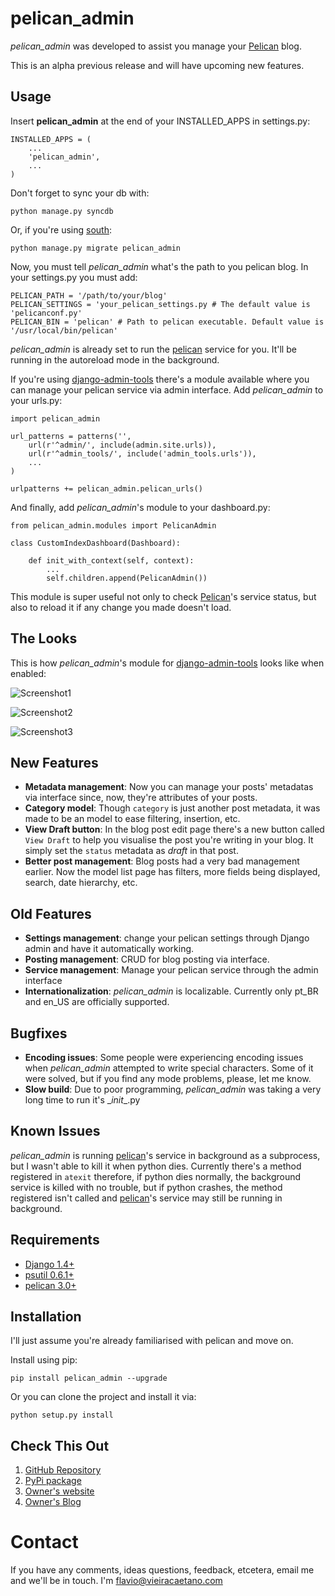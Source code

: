 pelican_admin
======================
*pelican_admin* was developed to assist you manage your [Pelican] blog.

This is an alpha previous release and will have upcoming new features.

Usage
-----

Insert **pelican_admin** at the end of your INSTALLED_APPS in settings.py:

    INSTALLED_APPS = (
        ...
        'pelican_admin',
        ...
    )
    
Don't forget to sync your db with:

	python manage.py syncdb
	
Or, if you're using [south](http://pypi.python.org/pypi/South/):

	python manage.py migrate pelican_admin
	
Now, you must tell *pelican_admin* what's the path to you pelican blog. In your settings.py you must add:

	PELICAN_PATH = '/path/to/your/blog'
	PELICAN_SETTINGS = 'your_pelican_settings.py # The default value is 'pelicanconf.py'
	PELICAN_BIN = 'pelican' # Path to pelican executable. Default value is '/usr/local/bin/pelican'

*pelican_admin* is already set to run the [pelican] service for you. It'll be running in the autoreload mode in the background.
	
If you're using [django-admin-tools] there's a module available where you can manage your pelican service via admin interface. Add *pelican_admin* to your urls.py:

	import pelican_admin
	
	url_patterns = patterns('',	
    	url(r'^admin/', include(admin.site.urls)),
	    url(r'^admin_tools/', include('admin_tools.urls')),
	   	...
	)
	
	urlpatterns += pelican_admin.pelican_urls()
	
And finally, add *pelican_admin*'s module to your dashboard.py:

	from pelican_admin.modules import PelicanAdmin
	
	class CustomIndexDashboard(Dashboard):

    	def init_with_context(self, context):
			...
	        self.children.append(PelicanAdmin())
	        
This module is super useful not only to check [Pelican]'s service status, but also to reload it if any change you made doesn't load.
	        
The Looks
---------

This is how *pelican_admin*'s module for [django-admin-tools] looks like when enabled:

![Screenshot1](https://raw.github.com/fjcaetano/pelican_admin/master/ss1.png)

![Screenshot2](https://raw.github.com/fjcaetano/pelican_admin/master/ss2.png)

![Screenshot3](https://raw.github.com/fjcaetano/pelican_admin/master/ss3.png)

New Features
------------
- **Metadata management**: Now you can manage your posts' metadatas via interface since, now, they're attributes of your posts.
- **Category model**: Though `category` is just another post metadata, it was made to be an model to ease filtering, insertion, etc.
- **View Draft button**: In the blog post edit page there's a new button called `View Draft` to help you visualise the post you're writing in your blog. It simply set the `status` metadata as *draft* in that post.
- **Better post management**: Blog posts had a very bad management earlier. Now the model list page has filters, more fields being displayed, search, date hierarchy, etc.

Old Features
------------
- **Settings management**: change your pelican settings through Django admin and have it automatically working.
- **Posting management**: CRUD for blog posting via interface.
- **Service management**: Manage your pelican service through the admin interface
- **Internationalization**: *pelican_admin* is localizable. Currently only pt_BR and en_US are officially supported.

Bugfixes
--------
- **Encoding issues**: Some people were experiencing encoding issues when *pelican_admin* attempted to write special characters. Some of it were solved, but if you find any mode problems, please, let me know.
- **Slow build**: Due to poor programming, *pelican_admin* was taking a very long time to run it's \__init__.py

Known Issues
------------
*pelican_admin* is running [pelican]'s service in background as a subprocess, but I wasn't able to kill it when python dies. Currently there's a method registered in `atexit` therefore, if python dies normally, the background service is killed with no trouble, but if python crashes, the method registered isn't called and [pelican]'s service may still be running in background.


Requirements
------------
* [Django 1.4+](http://pypi.python.org/pypi/Django/1.4)
* [psutil 0.6.1+](http://code.google.com/p/psutil/)
* [pelican 3.0+](https://github.com/getpelican/pelican)

Installation
------------
I'll just assume you're already familiarised with pelican and move on.

Install using pip:

    pip install pelican_admin --upgrade
    
Or you can clone the project and install it via:

    python setup.py install

Check This Out
--------------
1. [GitHub Repository](https://github.com/fjcaetano/pelican_admin)
2. [PyPi package](http://pypi.python.org/pypi/pelican_admin/0.3)
3. [Owner's website](http://flaviocaetano.com)
4. [Owner's Blog](http://blog.flaviocaetano.com)


Contact
==============
If you have any comments, ideas questions, feedback, etcetera, email me and we'll be in touch. I'm <flavio@vieiracaetano.com>

[django-admin-tools]: https://bitbucket.org/izi/django-admin-tools/wiki/Home
[pelican]: (https://github.com/getpelican/pelican)